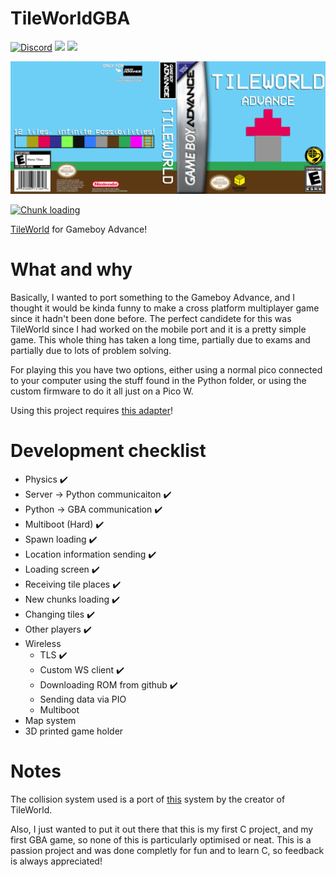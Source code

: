 # TileWorldGBA
[![Discord](https://img.shields.io/discord/672474661388288021.svg?label=&logo=discord&logoColor=ffffff&color=7389D8&labelColor=6A7EC2)](https://discord.gg/6hswr9j)
[<img src="https://img.shields.io/twitter/follow/SqSweetsGames?style=social" /></a>](https://twitter.com/SqSweetsGames)
[<img src="https://forthebadge.com/images/badges/you-didnt-ask-for-this.svg" height=20/></a>](https://forthebadge.com)

![gamebox](https://github.com/Squaresweets/TileWorldGBA/blob/main/Art/Boxart.png)

[![Chunk loading](https://img.youtube.com/vi/uGY5kjLEVD8/0.jpg)](https://www.youtube.com/watch?v=uGY5kjLEVD8)

[TileWorld](https://tileworld.org) for Gameboy Advance!

# What and why
Basically, I wanted to port something to the Gameboy Advance, and I thought it would be kinda funny to make a cross platform multiplayer game since it hadn't been done before. The perfect candidete for this was TileWorld since I had worked on the mobile port and it is a pretty simple game. This whole thing has taken a long time, partially due to exams and partially due to lots of problem solving.

For playing this you have two options, either using a normal pico connected to your computer using the stuff found in the Python folder, or using the custom firmware to do it all just on a Pico W.

Using this project requires [this adapter](https://stacksmashing.gumroad.com/l/gb-link)!

# Development checklist
- Physics ✔️
- Server -> Python communicaiton ✔️
- Python -> GBA communication ✔️
- Multiboot (Hard) ✔️
- Spawn loading ✔️
- Location information sending ✔️
- Loading screen ✔️
- Receiving tile places ✔️
- New chunks loading ✔️
- Changing tiles ✔️
- Other players ✔️
- Wireless
  - TLS ✔️
  - Custom WS client ✔️
  - Downloading ROM from github ✔️
  - Sending data via PIO
  - Multiboot
- Map system
- 3D printed game holder

# Notes
The collision system used is a port of [this](https://github.com/dfranx/Colly) system by the creator of TileWorld.

Also, I just wanted to put it out there that this is my first C project, and my first GBA game, so none of this is particularly optimised or neat. This is a passion project and was done completly for fun and to learn C, so feedback is always appreciated!
